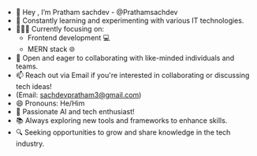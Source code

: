 - 👋 Hey , I’m Pratham sachdev - @Prathamsachdev
- 🌟 Constantly learning and experimenting with various IT technologies.
- 👨🏻‍💻 Currently focusing on:
   - Frontend development 💻
   - MERN stack 🌐
- 🤝 Open and eager to collaborating with like-minded individuals and teams.
- 📫 Reach out via Email if you're interested in collaborating or discussing tech ideas!
- 
     (Email: sachdevpratham3@gmail.com)
- 😄 Pronouns: He/Him
- 🚀 Passionate AI and tech enthusiast!
- 📚 Always exploring new tools and frameworks to enhance skills.
- 🔍 Seeking opportunities to grow and share knowledge in the tech industry.

<!---
Prathamsachdev/Prathamsachdev is a ✨ special ✨ repository because its `README.md` (this file) appears on your GitHub profile.
You can click the Preview link to take a look at your changes.
--->
